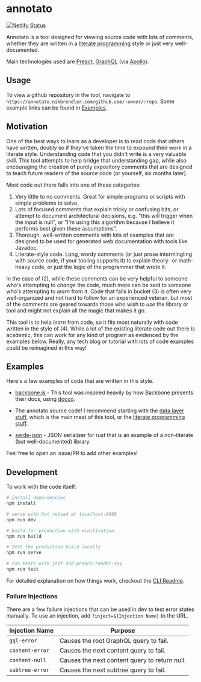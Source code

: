 # annotato
[![Netlify Status](https://api.netlify.com/api/v1/badges/11c1e4d4-5928-457e-a3c4-9118a510f247/deploy-status)](https://app.netlify.com/sites/awesome-chandrasekhar-5b459a/deploys)

Annotato is a tool designed for viewing source code with lots of comments,
whether they are written in a [literate programming](https://en.wikipedia.org/wiki/Literate_programming)
style or just very well-documented.

Main technologies used are [Preact](https://preactjs.com),
[GraphQL](https://graphql.org) (via [Apollo](https://www.apollographql.com)).

## Usage

To view a github repository in the tool, navigate to
`https://annotato.nikbrendler.com/github.com/:owner/:repo`. Some example links
can be found in [Examples](#examples).

## Motivation

One of the best ways to learn as a developer is to read code that others have
written, doubly so if they've taken the time to expound their work in a literate
style. Understanding code that you didn't write is a very valuable skill. This
tool attempts to help bridge that understanding gap, while also encouraging the
creation of purely expository comments that are designed to teach future readers
of the source code (or yourself, six months later).

Most code out there falls into one of these categories:
1. Very little to no comments. Great for simple programs or scripts with simple
   problems to solve.
2. Lots of focused comments that explain tricky or confusing bits, or attempt to
   document architectural decisions, e.g. "this will trigger when the input is
   null", or "I'm using this algorithm because I believe it performs best given
   these assumptions".
3. Thorough, well-written comments with lots of examples that are designed to be
   used for generated web documentation with tools like Javadoc.
4. Literate-style code. Long, wordy comments (or just prose intermingling with
   source code, if your tooling supports it) to explain theory- or
   math-heavy code, or just the logic of the programmer that wrote it.

In the case of (2), while these comments can be very helpful to someone who's
attempting to _change_ the code, much more can be said to someone who's
attempting to _learn_ from it. Code that falls in bucket (3) is often very
well-organized and not hard to follow for an experienced veteran, but most of
the comments are geared towards those who wish to _use_ the library or tool and
might not explain all the magic that makes it go.

This tool is to help _learn_ from code, so it fits most naturally with code
written in the style of (4). While a lot of the existing literate code out there
is academic, this can work for any kind of program as evidenced by the examples
below. Really, any tech blog or tutorial with lots of code examples could be
reimagined in this way!

## Examples

Here's a few examples of code that are written in this style.

* [backbone.js](https://github.com/jashkenas/backbone/blob/master/backbone.js) - This tool was inspired heavily by how Backbone presents
    their docs, using [docco](https://github.com/jashkenas/docco/blob/master/docco.js).

* The annotato source code! I recommend starting with the
    [data layer stuff](./src/components/gh-context.js), which is the main meat of
    this tool, or the [literate programming stuff](./src/lib/lp.js).

* [serde-json](https://github.com/serde-rs/json/blob/HEAD/src/de.rs) - JSON
    serializer for rust that is an example of a non-literate (but
    well-documented) library.

Feel free to open an issue/PR to add other examples!

## Development

To work with the code itself:

``` bash
# install dependencies
npm install

# serve with hot reload at localhost:8080
npm run dev

# build for production with minification
npm run build

# test the production build locally
npm run serve

# run tests with jest and preact-render-spy
npm run test
```

For detailed explanation on how things work, checkout the [CLI Readme](https://github.com/developit/preact-cli/blob/master/README.md).

### Failure Injections

There are a few failure injections that can be used in dev to test error states
manually. To use an injection, add `?inject=${Injection Name}` to the URL.

| Injection Name  | Purpose                                             |
| --------------  | --------------------------------------------------- |
| `gql-error`     | Causes the root GraphQL query to fail.              |
| `content-error` | Causes the next content query to fail.              |
| `content-null`  | Causes the next content query to return null.       |
| `subtree-error` | Causes the next subtree query to fail.              |
